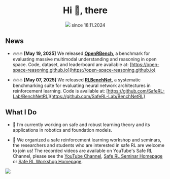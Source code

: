 <!-- ### Hi there 👋-->

<h1 align="center">Hi 👋, there</h1>

<p align="center"> 
  <img src="https://profile-counter.glitch.me/chauncygu/count.svg"/>
 since 18.11.2024
</p>

## News

* 🔥🔥🔥 **\[May 19, 2025]** We released **[OpenRBench](https://open-space-reasoning.github.io)**, a benchmark for evaluating massive multimodal understanding and reasoning in open space. Code, dataset, and leaderboard are available at: [https://open-space-reasoning.github.io](https://open-space-reasoning.github.io)

* 🔥🔥🔥 **\[May 07, 2025]** We released **[RLBenchNet](https://github.com/SafeRL-Lab/BenchNetRL)**, a systematic benchmarking suite for evaluating neural network architectures in reinforcement learning. Code is available at: [https://github.com/SafeRL-Lab/BenchNetRL](https://github.com/SafeRL-Lab/BenchNetRL)


## What I Do
- 🔭 I’m currently working on safe and robust learning theory and its applications in robotics and foundation models.

- 🌱 We organized a safe reinforcement learning workshop and seminars, the researchers and students who are interested in safe RL  are welcome to join us! The recorded videos are available on YouTube's Safe RL Channel, please see the [YouTube Channel](https://www.youtube.com/channel/UCo_QY2SB3-ZUdyAWJRHSdcg), [Safe RL Seminar Homepage](https://sites.google.com/view/saferl-seminar/home) or  [Safe RL Workshop Homepage](https://saferl.online/).

<!--
<div align=center>
 <img src="https://github.com/chauncygu/gshangd.github.io/blob/master/assets/images/work/overview-demos-acc.gif" width="850"/> 
 </div>
<div align=center>
<center style="color:#000000;text-decoration:underline"> </center>
 </div>
-->



![](https://visitor-badge.glitch.me/badge?page_id=chauncygu)

<!-- 
![visitors](https://komarev.com/ghpvc/?username=chauncygu&color=brightgreen)  -->
